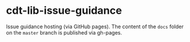 # cdt-lib-issue-guidance

Issue guidance hosting (via GitHub pages). The content of the `docs` folder on
the `master` branch is published via gh-pages.
